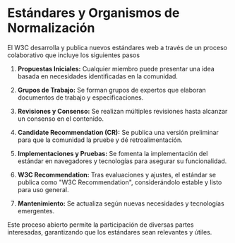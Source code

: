 # Estándares y Organismos de Normalización

El W3C desarrolla y publica nuevos estándares web a través de un proceso colaborativo que incluye los siguientes pasos

1. __Propuestas Iniciales:__ Cualquier miembro puede presentar una idea basada en necesidades identificadas en la comunidad.

2. __Grupos de Trabajo:__ Se forman grupos de expertos que elaboran documentos de trabajo y especificaciones.

3. __Revisiones y Consenso:__ Se realizan múltiples revisiones hasta alcanzar un consenso en el contenido.

4. __Candidate Recommendation (CR):__ Se publica una versión preliminar para que la comunidad la pruebe y dé retroalimentación.

5. __Implementaciones y Pruebas:__ Se fomenta la implementación del estándar en navegadores y tecnologías para asegurar su funcionalidad.

6. __W3C Recommendation:__ Tras evaluaciones y ajustes, el estándar se publica como "W3C Recommendation", considerándolo estable y listo para uso general.

7. __Mantenimiento:__ Se actualiza según nuevas necesidades y    tecnologías emergentes.

Este proceso abierto permite la participación de diversas partes interesadas, garantizando que los estándares sean relevantes y útiles.